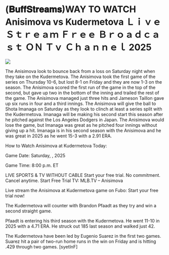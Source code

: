 # (𝐁𝐮𝐟𝐟𝐒𝐭𝐫𝐞𝐚𝐦𝐬)WAY TO WATCH Anisimova vs Kudermetova Ｌｉｖｅ Ｓｔｒｅａｍ Ｆｒｅｅ Ｂｒｏａｄｃａｓｔ ＯＮ Ｔｖ Ｃｈａｎｎｅｌ  2025  
  
  
[![](https://i.imgur.com/qSNzIqt.png)](https://movie.rssnews.media/ibTvlgcq.php)  
  
The Anisimova look to bounce back from a loss on Saturday night when they take on the Kudermetova. The Anisimova took the first game of the series on Thursday 10-6, but lost 8-1 on Friday and they are now 1-3 on the season. The Anisimova scored the first run of the game in the top of the second, but gave up two in the bottom of the inning and trailed the rest of the game. The Anisimova managed just three hits and Jameson Taillon gave up six runs in four and a third innings. The Anisimova will give the ball to Shota Imanaga on Saturday as they look to clinch at least a series split with the Kudermetova. Imanaga will be making his second start this season after he pitched against the Los Angeles Dodgers in Japan. The Anisimova would lose the game, but Imanaga was great as he pitched four innings without giving up a hit. Imanaga is in his second season with the Anisimova and he was great in 2025 as he went 15-3 with a 2.91 ERA.

How to Watch Anisimova at Kudermetova Today:

Game Date: Saturday, , 2025

Game Time: 8:00 p.m. ET

LIVE SPORTS & TV WITHOUT CABLE
Start your free trial. No commitment. Cancel anytime.
Start Free Trial
TV: MLB.TV – Anisimova

Live stream the Anisimova at Kudermetova game on Fubo: Start your free trial now!

The Kudermetova will counter with Brandon Pfaadt as they try and win a second straight game.

Pfaadt is entering his third season with the Kudermetova. He went 11-10 in 2025 with a 4.71 ERA. He struck out 185 last season and walked just 42.

The Kudermetova have been led by Eugenio Suarez in the first two games. Suarez hit a pair of two-run home runs in the win on Friday and is hitting .429 through two games. [syetInF]